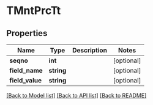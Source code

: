 # TMntPrcTt

## Properties
Name | Type | Description | Notes
------------ | ------------- | ------------- | -------------
**seqno** | **int** |  | [optional] 
**field_name** | **string** |  | [optional] 
**field_value** | **string** |  | [optional] 

[[Back to Model list]](../README.md#documentation-for-models) [[Back to API list]](../README.md#documentation-for-api-endpoints) [[Back to README]](../README.md)


